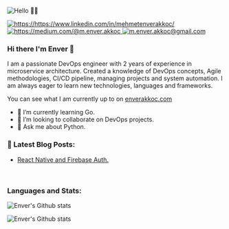 
![Hello 👋🏻](https://media.giphy.com/media/PiQejEf31116URju4V/giphy.gif)

<a href="https://www.linkedin.com/in/mehmetenverakkoc/" target="_blank">
    <img src="https://img.shields.io/badge/%20-linkedin-0072b1" alt="https://https://www.linkedin.com/in/mehmetenverakkoc/">
</a>
<a href="https://medium.com/@m.enver.akkoc" target="_blank">
    <img src="https://img.shields.io/badge/%20-medium-black" alt="https://medium.com/@m.enver.akkoc">
</a>
<a href="mailto:m.enver.akkoc@gmail.com" target="_blank">
    <img src="https://img.shields.io/badge/%20-gmail-B23121" alt="m.enver.akkoc@gmail.com">
</a>


<br />

### Hi there I'm Enver 👋 


I am a passionate DevOps engineer with 2 years of experience in microservice architecture. Created a knowledge of DevOps concepts, Agile methodologies, CI/CD pipeline, managing projects and system automation. I am always eager to learn new technologies, languages and frameworks.

You can see what I am currently up to on [enverakkoc.com](https://www.enverakkoc.com/)

- 🌱 I’m currently learning Go.
- 👯 I’m looking to collaborate on DevOps projects.
- 💬 Ask me about Python.


### 📕 Latest Blog Posts:

- [React Native and Firebase Auth.](https://medium.com/@m.enver.akkoc/react-native-and-firebase-authentication-b9c4b40b5409)

<br />

### Languages and Stats:

![Enver's Github stats](https://github-readme-stats.vercel.app/api/top-langs/?username=akkoc16&hide=java,html&title_color=ffffff&text_color=c9cacc&icon_color=2bbc8a&bg_color=1d1f21)

![Enver's Github stats](https://github-readme-stats.vercel.app/api?username=akkoc16&show_icons=true&line_height=27&count_private=true&title_color=ffffff&text_color=c9cacc&icon_color=2bbc8a&bg_color=1d1f21)



